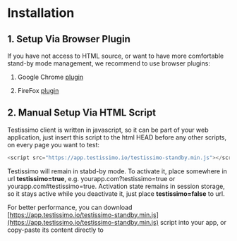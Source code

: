 # Installation

## 1. Setup Via Browser Plugin
If you have not access to HTML source, or want to have more comfortable stand-by mode management, we recommend to use browser plugins:

1. Google Chrome [plugin](https://chrome.google.com/webstore/detail/testissimo/kbndfdpfemdihkbgpaggicjhmfaeeobh?hl=en )

2. FireFox [plugin](https://www.dropbox.com/s/x80m0fzcprgplau/testissimo-0.2.8-an%2Bfx.xpi?dl=1)


## 2. Manual Setup Via HTML Script

Testissimo client is written in javascript, so it can be part of your web application, just insert this script to the html HEAD before any other scripts, on every page you want to test:

```javascript
<script src="https://app.testissimo.io/testissimo-standby.min.js"></script>
```

Testissimo will remain in stabd-by mode. To activate it, place somewhere in url **testissimo=true**, e.g. yourapp.com?testissimo=true or yourapp.com#testissimo=true. Activation state remains in session storage, so it stays active while you deactivate it, just place **testissimo=false** to url.

For better performance, you can download [https://app.testissimo.io/testissimo-standby.min.js](https://app.testissimo.io/testissimo-standby.min.js) script into your app, or copy-paste its content directly to <script> tag.

Keep in mind that this script must be in every tested page, if your app is not single-page.
